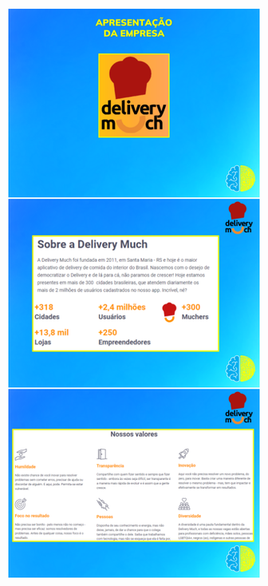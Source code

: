 <img src="https://github.com/kauebr/Insights/blob/main/Setor%20Sider%C3%BArgico%20Nacional/2%20Entrega%20-%20Cliclo%202/Passo%2002%20-%20Quest%C3%A3o%20e%20Neg%C3%B3cio/A%20Empresa/Imagens/1.png?raw=true" width="800"></a>    
<img src="https://github.com/kauebr/Insights/blob/main/Setor%20Sider%C3%BArgico%20Nacional/2%20Entrega%20-%20Cliclo%202/Passo%2002%20-%20Quest%C3%A3o%20e%20Neg%C3%B3cio/A%20Empresa/Imagens/2.png?raw=true" width="800"></a>
<img src="https://github.com/kauebr/Insights/blob/main/Setor%20Sider%C3%BArgico%20Nacional/2%20Entrega%20-%20Cliclo%202/Passo%2002%20-%20Quest%C3%A3o%20e%20Neg%C3%B3cio/A%20Empresa/Imagens/3.png?raw=true" width="800"></a>  
